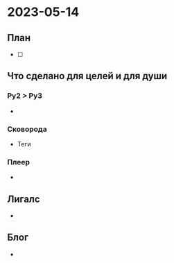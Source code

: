 # 2023-05-14

## План

- [ ] 

## Что сделано для целей и для души

### Py2 > Py3

- 

### Сковорода

- Теги

### Плеер

- 

## Лигалс

- 

## Блог

- 
